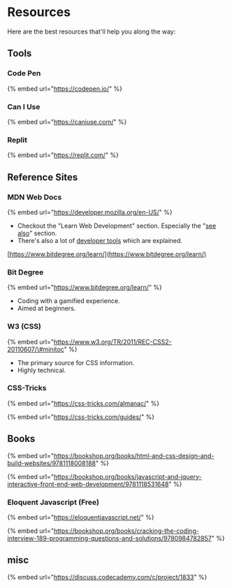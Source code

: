 # Resources

Here are the best resources that'll help you along the way:

## Tools

### Code Pen

{% embed url="https://codepen.io/" %}

### Can I Use

{% embed url="https://caniuse.com/" %}

### Replit

{% embed url="https://replit.com/" %}



## Reference Sites

### MDN Web Docs

{% embed url="https://developer.mozilla.org/en-US/" %}

* Checkout the "Learn Web Development" section. Especially the "[see also](https://developer.mozilla.org/en-US/docs/Learn#see_also)" section.
* There's also a lot of [developer tools](https://developer.mozilla.org/en-US/docs/Tools) which are explained. 

[https://www.bitdegree.org/learn/](https://www.bitdegree.org/learn/)

### Bit Degree

{% embed url="https://www.bitdegree.org/learn/" %}



* Coding with a gamified experience.
* Aimed at beginners.

### W3 \(CSS\)

{% embed url="https://www.w3.org/TR/2011/REC-CSS2-20110607/\#minitoc" %}

* The primary source for CSS information.
* Highly technical.

### CSS-Tricks

{% embed url="https://css-tricks.com/almanac/" %}

{% embed url="https://css-tricks.com/guides/" %}

## Books

{% embed url="https://bookshop.org/books/html-and-css-design-and-build-websites/9781118008188" %}

{% embed url="https://bookshop.org/books/javascript-and-jquery-interactive-front-end-web-development/9781118531648" %}

### Eloquent Javascript \(Free\)

{% embed url="https://eloquentjavascript.net/" %}

{% embed url="https://bookshop.org/books/cracking-the-coding-interview-189-programming-questions-and-solutions/9780984782857" %}

## misc

{% embed url="https://discuss.codecademy.com/c/project/1833" %}



